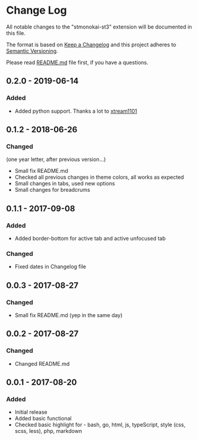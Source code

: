 # Change Log
All notable changes to the "stmonokai-st3" extension will be documented in this file.

The format is based on [Keep a Changelog](http://keepachangelog.com/en/1.0.0/)
and this project adheres to [Semantic Versioning](http://semver.org/spec/v2.0.0.html).

Please read [README.md](./README.md "Need to read") file first, if you have a questions.

## **0.2.0** - 2019-06-14
### Added
- Added python support. Thanks a lot to [xtream1101](https://github.com/xtream1101)

## **0.1.2** - 2018-06-26
### Changed
(one year letter, after previous version...)
- Small fix README.md
- Checked all previous changes in theme colors, all works as expected
- Small changes in tabs, used new options
- Small changes for breadcrums

## **0.1.1** - 2017-09-08
### Added
- Added border-bottom for active tab and active unfocused tab
### Changed
- Fixed dates in Changelog file

## **0.0.3** - 2017-08-27
### Changed
- Small fix README.md (yep in the same day)

## **0.0.2** - 2017-08-27
### Changed
- Changed README.md

## **0.0.1** - 2017-08-20
### Added
- Initial release
- Added basic functional
- Checked basic highlight for - bash, go, html, js, typeScript, style (css, scss, less), php, markdown